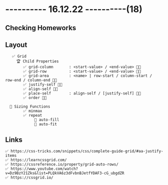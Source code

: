 # ---------- 16.12.22 ----------(18)

## Checking Homeworks

## Layout

       ✅ Grid
         🏆 Child Properties
            ✅ grid-column       : <start-value> / <end-value> 👍🏻
            ✅ grid-row          : <start-value> / <end-value> 👍🏻
            ✅ grid-area         : <name> | row-start / column-start / row-end / column-end 👍🏻
            ✅ justify-self 👍🏻
            ✅ align-self 👍🏻
            ✅ place-self        : align-self / [justify-self] 👍🏻
            ✅ order 👍🏻

      🔷 Sizing Functions
            ✅ minmax
            ✅ repeat
                 🎁 auto-fill
                 🎁 auto-fit

## Links

    ✅ https://css-tricks.com/snippets/css/complete-guide-grid/#aa-justify-items
    ✅ https://learncssgrid.com/
    ✅ https://cssreference.io/property/grid-auto-rows/
    ✅ https://www.youtube.com/watch?v=Dz9BzY21Zks&list=PLQkVA6z3dFvbnBJetfYDAF3-cG_ubgdZR
    ✅ https://cssgrid.io/
